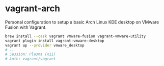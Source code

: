 # vagrant-arch

Personal configuration to setup a basic Arch Linux KDE desktop on VMware Fusion with Vagrant.

```sh
brew install --cask vagrant vmware-fusion vagrant-vmware-utility
vagrant plugin install vagrant-vmware-desktop
vagrant up --provider vmware_desktop
# ...
# Session: Plasma (X11)
# Auth: vagrant/vagrant
```
